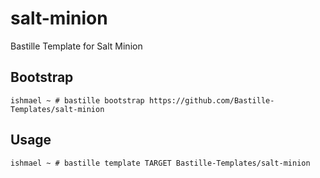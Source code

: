 # salt-minion
Bastille Template for Salt Minion

## Bootstrap

```shell
ishmael ~ # bastille bootstrap https://github.com/Bastille-Templates/salt-minion
```

## Usage

```shell
ishmael ~ # bastille template TARGET Bastille-Templates/salt-minion
```
